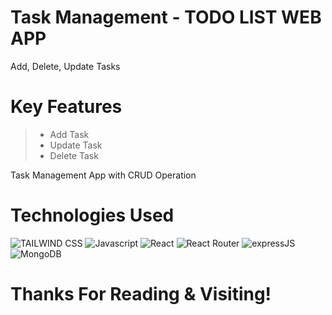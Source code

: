 # Task Management - TODO LIST WEB APP

<p>Add, Delete, Update Tasks</p>

# Key Features

> - Add Task
> - Update Task
> - Delete Task

<p>Task Management App with CRUD Operation</p>

<!-- # NPM Packages Used

> - AOS
> - React Tooltip
> - React Leaflet
> - SwiperJS
> - Firebase
> - React Fast Marquee
> - React Hot Toast
> - react-icons
> - axios
> - React Helmet -->

# Technologies Used

![TAILWIND CSS](https://img.shields.io/badge/TAILWINDCSS-37B6F1?style=for-the-badge&logo=tailwindcss&logoColor=white)
![Javascript](https://img.shields.io/badge/Javascript-F0DB4F?style=for-the-badge&labelColor=black&logo=javascript&logoColor=F0DB4F)
![React](https://img.shields.io/badge/REACT-37B6F1?style=for-the-badge&logo=react&logoColor=white)
![React Router](https://img.shields.io/badge/REACT%20ROUTER-red?style=for-the-badge&logo=react-router&logoColor=white)
![expressJS](https://img.shields.io/badge/EXPRESS-3C873A?style=for-the-badge&logo=express&logoColor=white)
![MongoDB](https://img.shields.io/badge/MONGODB-4DB33D?style=for-the-badge&logo=mongodb&logoColor=white)

<!-- # Live Link

[Netlify Link](https://johuhousing.netlify.app/) -->

# Thanks For Reading & Visiting!
